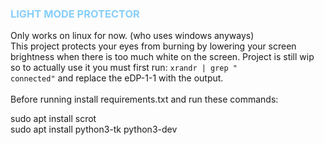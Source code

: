 ### <span style="color:#87CEFA" >LIGHT MODE PROTECTOR</span>

Only works on linux for now. (who uses windows anyways)
<br />
This project protects your eyes from burning by lowering your screen brightness when there is too much white on the screen.
Project is still wip so to actually use it you must first run: <code>xrandr | grep " connected"</code> and replace the eDP-1-1 with the output.
<br />
<br />
Before running install requirements.txt and run these commands:

sudo apt install scrot
<br />
sudo apt install python3-tk python3-dev
